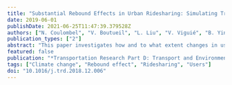 ```yaml
---
title: "Substantial Rebound Effects in Urban Ridesharing: Simulating Travel Decisions in Paris, France"
date: 2019-06-01
publishDate: 2021-06-25T11:47:39.379528Z
authors: ["N. Coulombel", "V. Boutueil", "L. Liu", "V. Viguié", "B. Yin"]
publication_types: ["2"]
abstract: "This paper investigates how and to what extent changes in user behavior may mitigate the environmental benefits of urban ridesharing, a phenomenon commonly referred to as ``rebound effect''. Ridesharing reduces both the individual cost of car travel (through cost splitting) and road travel times (by decreasing congestion). This may trigger a number of behavioral changes among transportation users, including: making less detours to avoid congestion (route choice effect), switching from public transit and active modes to the car (modal shift effect), travelling longer distances (distance effect), and relocating further from the urban center (relocation effect). Taking Paris region as a case study, this research applies an integrated transportation/land-use model to evaluate several ridesharing scenarios and quantify the four rebound effects. The overall rebound effect is found to be substantial, cancelling out from 68 to 77% of CO2 emission reductions and from 52 to 73% of aggregated social benefits (including congestion, air quality, CO2 emissions, noise) expected from ridesharing. This is primarily the result of the modal shift effect, supplemented as ridesharing develops by the distance effect. Although the simplified representation of ridesharing in the baseline model calls for caution regarding these estimates, a sensitivity analysis corroborates the main findings and the prevalence of substantial rebound effects. The paper also investigates to what extent three complementary policies - improving public transit, reducing road capacity or increasing the cost of car travel – might limit the overall rebound effect and thereby maximize the benefits of urban ridesharing."
featured: false
publication: "*Transportation Research Part D: Transport and Environment*"
tags: ["Climate change", "Rebound effect", "Ridesharing", "Users"]
doi: "10.1016/j.trd.2018.12.006"
---
```


